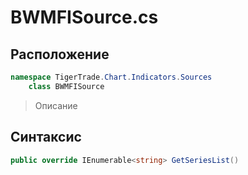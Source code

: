 
# BWMFISource.cs
## Расположение
```csharp
namespace TigerTrade.Chart.Indicators.Sources  
    class BWMFISource
```

> Описание

## Синтаксис
```csharp
public override IEnumerable<string> GetSeriesList()
```
